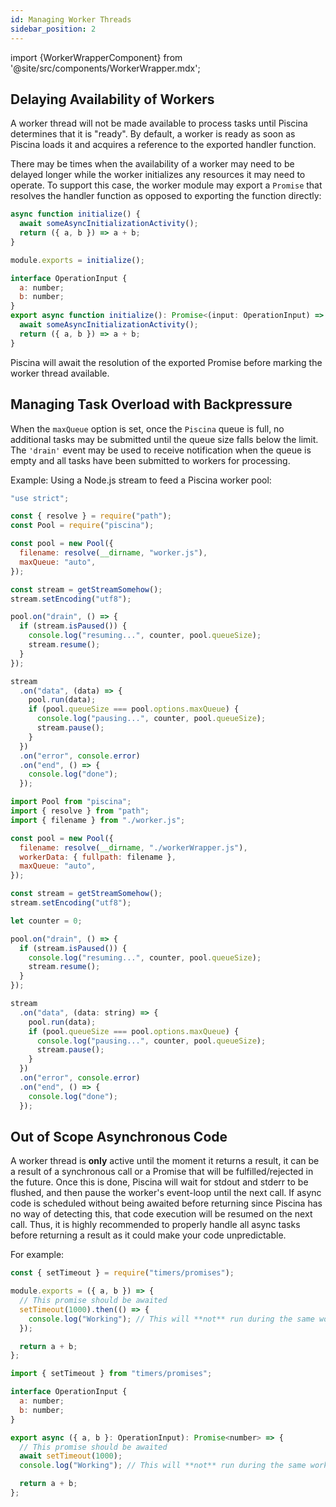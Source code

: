 ```yaml
---
id: Managing Worker Threads
sidebar_position: 2
---
```

import {WorkerWrapperComponent} from '@site/src/components/WorkerWrapper.mdx';

## Delaying Availability of Workers

A worker thread will not be made available to process tasks until Piscina
determines that it is "ready". By default, a worker is ready as soon as
Piscina loads it and acquires a reference to the exported handler function.

There may be times when the availability of a worker may need to be delayed
longer while the worker initializes any resources it may need to operate.
To support this case, the worker module may export a `Promise` that resolves
the handler function as opposed to exporting the function directly:

```js tab={"label":"Javascript"} title="worker.js"
async function initialize() {
  await someAsyncInitializationActivity();
  return ({ a, b }) => a + b;
}

module.exports = initialize();
```

```js tab={"label":"Typescript"} title="worker.ts"
interface OperationInput {
  a: number;
  b: number;
}
export async function initialize(): Promise<(input: OperationInput) => number> {
  await someAsyncInitializationActivity();
  return ({ a, b }) => a + b;
}
```

Piscina will await the resolution of the exported Promise before marking
the worker thread available.

## Managing Task Overload with Backpressure

When the `maxQueue` option is set, once the `Piscina` queue is full, no
additional tasks may be submitted until the queue size falls below the
limit. The `'drain'` event may be used to receive notification when the
queue is empty and all tasks have been submitted to workers for processing.

Example: Using a Node.js stream to feed a Piscina worker pool:

```js tab={"label":"Javascript"}
"use strict";

const { resolve } = require("path");
const Pool = require("piscina");

const pool = new Pool({
  filename: resolve(__dirname, "worker.js"),
  maxQueue: "auto",
});

const stream = getStreamSomehow();
stream.setEncoding("utf8");

pool.on("drain", () => {
  if (stream.isPaused()) {
    console.log("resuming...", counter, pool.queueSize);
    stream.resume();
  }
});

stream
  .on("data", (data) => {
    pool.run(data);
    if (pool.queueSize === pool.options.maxQueue) {
      console.log("pausing...", counter, pool.queueSize);
      stream.pause();
    }
  })
  .on("error", console.error)
  .on("end", () => {
    console.log("done");
  });
```

```js tab={"label":"Typescript","span":2}
import Pool from "piscina";
import { resolve } from "path";
import { filename } from "./worker.js";

const pool = new Pool({
  filename: resolve(__dirname, "./workerWrapper.js"),
  workerData: { fullpath: filename },
  maxQueue: "auto",
});

const stream = getStreamSomehow();
stream.setEncoding("utf8");

let counter = 0;

pool.on("drain", () => {
  if (stream.isPaused()) {
    console.log("resuming...", counter, pool.queueSize);
    stream.resume();
  }
});

stream
  .on("data", (data: string) => {
    pool.run(data);
    if (pool.queueSize === pool.options.maxQueue) {
      console.log("pausing...", counter, pool.queueSize);
      stream.pause();
    }
  })
  .on("error", console.error)
  .on("end", () => {
    console.log("done");
  });
```
<WorkerWrapperComponent/>

## Out of Scope Asynchronous Code

A worker thread is **only** active until the moment it returns a result, it can be a result of a synchronous call or a Promise that will be fulfilled/rejected in the future. Once this is done, Piscina will wait for stdout and stderr to be flushed, and then pause the worker's event-loop until the next call. If async code is scheduled without being awaited before returning since Piscina has no way of detecting this, that code execution will be resumed on the next call. Thus, it is highly recommended to properly handle all async tasks before returning a result as it could make your code unpredictable.

For example:

```js tab={"label":"Javascript"}
const { setTimeout } = require("timers/promises");

module.exports = ({ a, b }) => {
  // This promise should be awaited
  setTimeout(1000).then(() => {
    console.log("Working"); // This will **not** run during the same worker call
  });

  return a + b;
};
```

```js tab={"label":"Typescript"}
import { setTimeout } from "timers/promises";

interface OperationInput {
  a: number;
  b: number;
}

export async ({ a, b }: OperationInput): Promise<number> => {
  // This promise should be awaited
  await setTimeout(1000);
  console.log("Working"); // This will **not** run during the same worker call

  return a + b;
};
```
